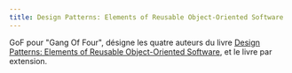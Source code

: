 ```yaml
---
title: Design Patterns: Elements of Reusable Object-Oriented Software
---
```


GoF pour "Gang Of Four", désigne les quatre auteurs du livre [Design Patterns: Elements of Reusable Object-Oriented Software][gof], et le livre par extension.

[gof]: https://www.oreilly.com/library/view/design-patterns-elements/0201633612/
